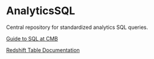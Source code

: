 # AnalyticsSQL
Central repository for standardized analytics SQL queries.

[Guide to SQL at CMB](https://docs.google.com/document/d/1WVMseyuCTYv0PEGifqN82yZgxV6vkZBUglo8ANxddXM/edit)

[Redshift Table Documentation](https://drive.google.com/drive/u/1/folders/1OnJtEubUFgvoqMfu01ag_DLUWhaUQmBC)
